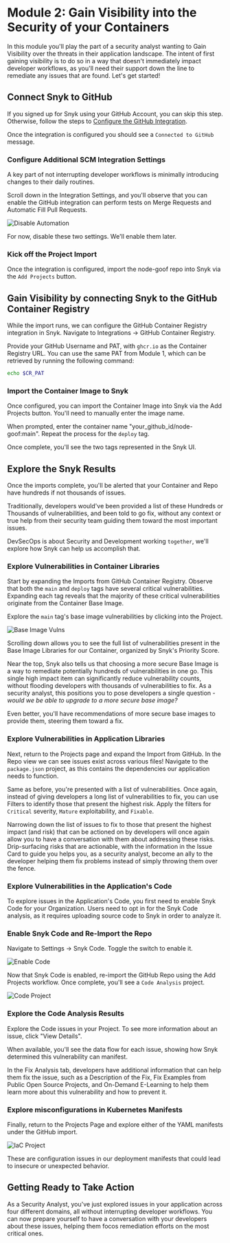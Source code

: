 # Module 2: Gain Visibility into the Security of your Containers

In this module you'll play the part of a security analyst wanting to Gain Visibility over the threats in their application landscape. The intent of first gaining visibility is to do so in a way that doesn't immediately impact developer workflows, as you'll need their support down the line to remediate any issues that are found. Let's get started!

## Connect Snyk to GitHub

If you signed up for Snyk using your GitHub Account, you can skip this step. Otherwise, follow the steps to [Configure the GitHub Integration](https://docs.snyk.io/integrations/git-repository-scm-integrations/github-integration#setting-up-a-github-integration). 

Once the integration is configured you should see a `Connected to GitHub` message.

### Configure Additional SCM Integration Settings

A key part of not interrupting developer workflows is minimally introducing changes to their daily routines. 

Scroll down in the Integration Settings, and you'll observe that you can enable the GitHub integration can perform tests on Merge Requests and Automatic Fill Pull Requests. 

![Disable Automation](images/disable-automation.png)

For now, disable these two settings. We'll enable them later.

### Kick off the Project Import

Once the integration is configured, import the node-goof repo into Snyk via the `Add Projects` button.

## Gain Visibility by connecting Snyk to the GitHub Container Registry

While the import runs, we can configure the GitHub Container Registry integration in Snyk. Navigate to Integrations -> GitHub Container Registry.

Provide your GitHub Username and PAT, with `ghcr.io` as the Container Registry URL. You can use the same PAT from Module 1, which can be retrieved by running the following command:

```bash
echo $CR_PAT
```

### Import the Container Image to Snyk

Once configured, you can import the Container Image into Snyk via the Add Projects button. You'll need to manually enter the image name.

When prompted, enter the container name "your_github_id/node-goof:main". Repeat the process for the `deploy` tag.

Once complete, you'll see the two tags represented in the Snyk UI. 

## Explore the Snyk Results

Once the imports complete, you'll be alerted that your Container and Repo have hundreds if not thousands of issues. 

Traditionally, developers would've been provided a list of these Hundreds or Thousands of vulnerabilities, and been told to go fix, without any context or true help from their security team guiding them toward the most important issues. 

DevSecOps is about Security and Development working `together`, we'll explore how Snyk can help us accomplish that.

### Explore Vulnerabilities in Container Libraries

Start by expanding the Imports from GitHub Container Registry. Observe that both the `main` and `deploy` tags have several critical vulnerabilities. Expanding each tag reveals that the majority of these critical vulnerabilities originate from the Container Base Image.  

Explore the `main` tag's base image vulnerabilities by clicking into the Project. 

![Base Image Vulns](images/baseimage-project.png)

Scrolling down allows you to see the full list of vulnerabilities present in the Base Image Libraries for our Container, organized by Snyk's Priority Score.

Near the top, Snyk also tells us that choosing a more secure Base Image is a way to remediate potentially hundreds of vulnerabilities in one go. This single high impact item can significantly reduce vulnerability counts, without flooding developers with thousands of vulnerabilities to fix. As a security analyst, this positions you to pose developers a single question - *would we be able to upgrade to a more secure base image?* 

Even better, you'll have recommendations of more secure base images to provide them, steering them toward a fix. 

### Explore Vulnerabilities in Application Libraries

Next, return to the Projects page and expand the Import from GitHub. In the Repo view we can see issues exist across various files! Navigate to the `package.json` project, as this contains the dependencies our application needs to function. 

Same as before, you're presented with a list of vulnerabilities. Once again, instead of giving developers a long list of vulnerabilities to fix, you can use Filters to identify those that present the highest risk. Apply the filters for `Critical` severity, `Mature` exploitability, and `Fixable`.

Narrowing down the list of issues to fix to those that present the highest impact (and risk) that can be actioned on by developers will once again allow you to have a conversation with them about addressing these risks. Drip-surfacing risks that are actionable, with the information in the Issue Card to guide you helps you, as a security analyst, become an ally to the developer helping them fix problems instead of simply throwing them over the fence.

### Explore Vulnerabilities in the Application's Code

To explore issues in the Application's Code, you first need to enable Snyk Code for your Organization. Users need to opt in for the Snyk Code analysis, as it requires uploading source code to Snyk in order to analyze it. 

### Enable Snyk Code and Re-Import the Repo

Navigate to Settings -> Snyk Code. Toggle the switch to enable it.

![Enable Code](images/enable-code.png)

Now that Snyk Code is enabled, re-import the GitHub Repo using the Add Projects workflow. Once complete, you'll see a `Code Analysis` project. 

![Code Project](images/code-project.png)

### Explore the Code Analysis Results

Explore the Code issues in your Project. To see more information about an issue, click "View Details". 

When available, you'll see the data flow for each issue, showing how Snyk determined this vulnerability can manifest.

In the Fix Analysis tab, developers have additional information that can help them fix the issue, such as a Description of the Fix, Fix Examples from Public Open Source Projects, and On-Demand E-Learning to help them learn more about this vulnerability and how to prevent it.

### Explore misconfigurations in Kubernetes Manifests

Finally, return to the Projects Page and explore either of the YAML manifests under the GitHub import.

![IaC Project](images/iac-project.png)

These are configuration issues in our deployment manifests that could lead to insecure or unexpected behavior. 

## Getting Ready to Take Action

As a Security Analyst, you've just explored issues in your application across four different domains, all without interrupting developer workflows. You can now prepare yourself to have a conversation with your developers about these issues, helping them focos remediation efforts on the most critical ones. 

